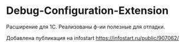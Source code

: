 # Debug-Configuration-Extension

Расширение для 1С. Реализованы ф-ии полезные для отладки.

Добавлена публикация на infostart https://infostart.ru/public/907062/
